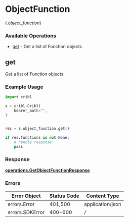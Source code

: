 # ObjectFunction
(*.object_function*)

### Available Operations

* [get](#get) - Get a list of Function objects

## get

Get a list of Function objects

### Example Usage

```python
import cribl

s = cribl.Cribl(
    bearer_auth="",
)


res = s.object_function.get()

if res.functions is not None:
    # handle response
    pass
```


### Response

**[operations.GetObjectFunctionResponse](../../models/operations/getobjectfunctionresponse.md)**
### Errors

| Error Object     | Status Code      | Content Type     |
| ---------------- | ---------------- | ---------------- |
| errors.Error     | 401,500          | application/json |
| errors.SDKError  | 400-600          | */*              |
